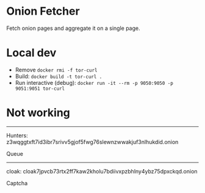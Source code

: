 # Onion Fetcher

Fetch onion pages and aggregate it on a single page.

# Local dev

- Remove `docker rmi -f tor-curl`
- Build: `docker build -t tor-curl .`
- Run interactive (debug): `docker run -it --rm -p 9050:9050 -p 9051:9051 tor-curl`

# Not working

---

Hunters: z3wqggtxft7id3ibr7srivv5gjof5fwg76slewnzwwakjuf3nlhukdid.onion

Queue

---

cloak: cloak7jpvcb73rtx2ff7kaw2kholu7bdiivxpzbhlny4ybz75dpxckqd.onion

Captcha
